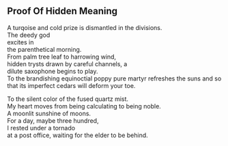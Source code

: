 Proof Of Hidden Meaning
-----------------------
A turqoise and cold prize is dismantled in the divisions.  
The deedy god  
excites in  
the parenthetical morning.  
From palm tree leaf to harrowing wind,  
hidden trysts drawn by careful channels, a  
dilute saxophone begins to play.  
To the brandishing equinoctial poppy pure martyr refreshes the suns and so that its imperfect cedars will deform your toe.  
  
To the silent color of the fused quartz mist.  
My heart moves from being calculating to being noble.  
A moonlit sunshine of moons.  
For a day, maybe three hundred,  
I rested under a tornado  
at a post office, waiting for the elder to be behind.  
